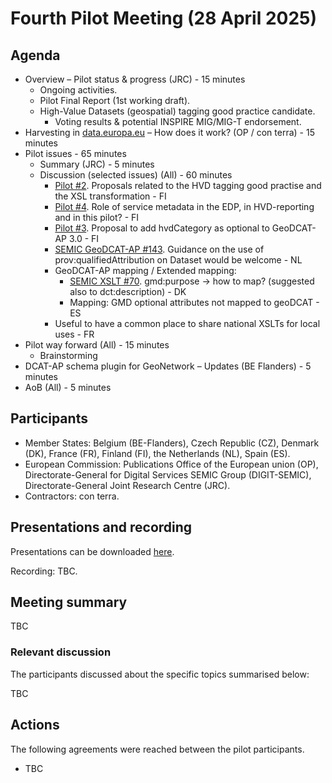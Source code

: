 # Fourth Pilot Meeting (28 April 2025)

## Agenda

* Overview – Pilot status & progress (JRC) - 15 minutes
    * Ongoing activities.
    * Pilot Final Report (1st working draft).
    * High-Value Datasets (geospatial) tagging good practice candidate.
        * Voting results & potential INSPIRE MIG/MIG-T endorsement.
* Harvesting in [data.europa.eu](https://data.europa.eu/en) – How does it work? (OP / con terra) - 15 minutes
* Pilot issues - 65 minutes
    *	Summary (JRC) - 5 minutes
    * Discussion (selected issues) (All) - 60 minutes
        * [Pilot #2](https://github.com/INSPIRE-MIF/GeoDCAT-AP-pilot/issues/2). Proposals related to the HVD tagging good practise and the XSL transformation - FI
        * [Pilot #4](https://github.com/INSPIRE-MIF/GeoDCAT-AP-pilot/issues/4). Role of service metadata in the EDP, in HVD-reporting and in this pilot? - FI
        * [Pilot #3](https://github.com/INSPIRE-MIF/GeoDCAT-AP-pilot/issues/3). Proposal to add hvdCategory as optional to GeoDCAT-AP 3.0 - FI
        * [SEMIC GeoDCAT-AP #143](https://github.com/SEMICeu/GeoDCAT-AP/issues/143). Guidance on the use of prov:qualifiedAttribution on Dataset would be welcome - NL
        * GeoDCAT-AP mapping / Extended mapping:
            * [SEMIC XSLT #70](https://github.com/SEMICeu/iso-19139-to-dcat-ap/issues/70). gmd:purpose -> how to map? (suggested also to dct:description) - DK
            * Mapping: GMD optional attributes not mapped to geoDCAT - ES
        * Useful to have a common place to share national XSLTs for local uses - FR  
*	Pilot way forward (All) - 15 minutes
    * Brainstorming
* DCAT-AP schema plugin for GeoNetwork – Updates (BE Flanders) - 5 minutes
* AoB (All) - 5 minutes

## Participants

* Member States: Belgium (BE-Flanders), Czech Republic (CZ), Denmark (DK), France (FR), Finland (FI), the Netherlands (NL), Spain (ES).
* European Commission: Publications Office of the European union (OP), Directorate-General for Digital Services SEMIC Group (DIGIT-SEMIC), Directorate-General Joint Research Centre (JRC).
* Contractors: con terra.

## Presentations and recording

Presentations can be downloaded [here](https://github.com/INSPIRE-MIF/GeoDCAT-AP-pilot/tree/main/meetings/2025-04-28/presentations).

Recording: TBC. 

## Meeting summary

TBC

### Relevant discussion	

The participants discussed about the specific topics summarised below:

TBC

## Actions

The following agreements were reached between the pilot participants.
* TBC
